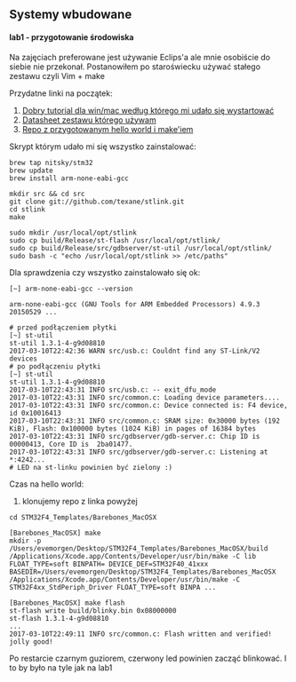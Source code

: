 

## Systemy wbudowane
#### lab1 - przygotowanie środowiska

Na zajęciach preferowane jest używanie Eclips'a ale mnie osobiście do siebie nie przekonał. Postanowiłem po staroświecku używać stałego zestawu czyli Vim + make

Przydatne linki na początek:
1. [Dobry tutorial dla win/mac według którego mi udało się wystartować](https://abboudscorner.wordpress.com/2014/10/05/set-up-a-barebones-stm32f4-development-environment-windows-mac/)
2. [Datasheet zestawu którego używam](http://www.st.com/content/ccc/resource/technical/document/user_manual/70/fe/4a/3f/e7/e1/4f/7d/DM00039084.pdf/files/DM00039084.pdf/jcr:content/translations/en.DM00039084.pdf)
3. [Repo z przygotowanym hello world i make'iem](https://github.com/TDAbboud/STM32F4_Templates)

Skrypt którym udało mi się wszystko zainstalować:
```
brew tap nitsky/stm32
brew update
brew install arm-none-eabi-gcc

mkdir src && cd src
git clone git://github.com/texane/stlink.git
cd stlink
make

sudo mkdir /usr/local/opt/stlink
sudo cp build/Release/st-flash /usr/local/opt/stlink/
sudo cp build/Release/src/gdbserver/st-util /usr/local/opt/stlink/
sudo bash -c "echo /usr/local/opt/stlink >> /etc/paths"
```

Dla sprawdzenia czy wszystko zainstalowało się ok:
```
[~] arm-none-eabi-gcc --version

arm-none-eabi-gcc (GNU Tools for ARM Embedded Processors) 4.9.3 20150529 ...

# przed podłączeniem płytki
[~] st-util
st-util 1.3.1-4-g9d08810
2017-03-10T22:42:36 WARN src/usb.c: Couldnt find any ST-Link/V2 devices
# po podłączeniu płytki
[~] st-util
st-util 1.3.1-4-g9d08810
2017-03-10T22:43:31 INFO src/usb.c: -- exit_dfu_mode
2017-03-10T22:43:31 INFO src/common.c: Loading device parameters....
2017-03-10T22:43:31 INFO src/common.c: Device connected is: F4 device, id 0x10016413
2017-03-10T22:43:31 INFO src/common.c: SRAM size: 0x30000 bytes (192 KiB), Flash: 0x100000 bytes (1024 KiB) in pages of 16384 bytes
2017-03-10T22:43:31 INFO src/gdbserver/gdb-server.c: Chip ID is 00000413, Core ID is  2ba01477.
2017-03-10T22:43:31 INFO src/gdbserver/gdb-server.c: Listening at *:4242...
# LED na st-linku powinien być zielony :)
```

Czas na hello world:
1. klonujemy repo z linka powyżej
```
cd STM32F4_Templates/Barebones_MacOSX

[Barebones_MacOSX] make
mkdir -p /Users/evemorgen/Desktop/STM32F4_Templates/Barebones_MacOSX/build
/Applications/Xcode.app/Contents/Developer/usr/bin/make -C lib FLOAT_TYPE=soft BINPATH= DEVICE_DEF=STM32F40_41xxx BASEDIR=/Users/evemorgen/Desktop/STM32F4_Templates/Barebones_MacOSX
/Applications/Xcode.app/Contents/Developer/usr/bin/make -C STM32F4xx_StdPeriph_Driver FLOAT_TYPE=soft BINPA ...

[Barebones_MacOSX] make flash
st-flash write build/blinky.bin 0x08000000
st-flash 1.3.1-4-g9d08810
...
2017-03-10T22:49:11 INFO src/common.c: Flash written and verified! jolly good!
```
Po restarcie czarnym guziorem,  czerwony led powinien zacząć blinkować.
I to by było na tyle jak na lab1
